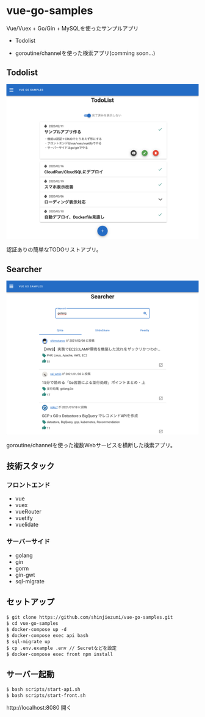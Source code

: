 # vue-go-samples
Vue/Vuex + Go/Gin + MySQLを使ったサンプルアプリ

- Todolist

- goroutine/channelを使った検索アプリ(comming soon...)

## Todolist

![Todolist](./src/front/public/img/TodoList.png)

認証ありの簡単なTODOリストアプリ。

## Searcher

![Searcher](./src/front/public/img/Searcher.png)

goroutine/channelを使った複数Webサービスを横断した検索アプリ。

## 技術スタック

### フロントエンド

- vue
- vuex
- vueRouter
- vuetify
- vuelidate

### サーバーサイド
- golang
- gin
- gorm
- gin-gwt
- sql-migrate

## セットアップ
```
$ git clone https://github.com/shinjiezumi/vue-go-samples.git
$ cd vue-go-samples
$ docker-compose up -d
$ docker-compose exec api bash
$ sql-migrate up
$ cp .env.example .env // Secretなどを設定
$ docker-compose exec front npm install
```

## サーバー起動

```
$ bash scripts/start-api.sh
$ bash scripts/start-front.sh
```

http://localhost:8080 開く

